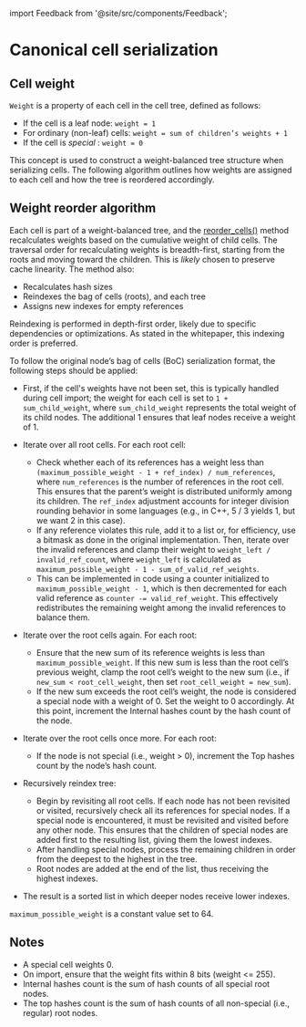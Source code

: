 import Feedback from '@site/src/components/Feedback';

# Canonical cell serialization

## Cell weight

`Weight` is a property of each cell in the cell tree, defined as follows:
* If the cell is a leaf node: `weight = 1`
* For ordinary (non-leaf) cells: `weight = sum of children’s weights + 1`
* If the cell is _special_ : `weight = 0`

This concept is used to construct a weight-balanced tree structure when serializing cells. The following algorithm outlines how weights are assigned to each cell and how the tree is reordered accordingly.


## Weight reorder algorithm 

Each cell is part of a weight-balanced tree, and the [reorder_cells()](https://github.com/ton-blockchain/ton/blob/15088bb8784eb0555469d223cd8a71b4e2711202/crypto/vm/boc.cpp#L249) method recalculates weights based on the cumulative weight of child cells.
The traversal order for recalculating weights is breadth-first, starting from the roots and moving toward the children. This is _likely_ chosen to preserve cache linearity.
The method also:
* Recalculates hash sizes 
* Reindexes the bag of cells (roots), and each tree 
* Assigns new indexes for empty references

Reindexing is performed in depth-first order, likely due to specific dependencies or optimizations. As stated in the whitepaper, this indexing order is preferred.

To follow the original node’s bag of cells (BoC) serialization format, the following steps should be applied:

- First, if the cell's weights have not been set, this is typically handled during cell import; the weight for each cell is set to `1 + sum_child_weight`, where `sum_child_weight` represents the total weight of its child nodes. The additional 1 ensures that leaf nodes receive a weight of 1.

- Iterate over all root cells. For each root cell:
  * Check whether each of its references has a weight less than `(maximum_possible_weight - 1 + ref_index) / num_references`, where `num_references` is the number of references in the root cell. This ensures that the parent’s weight is distributed uniformly among its children. The `ref_index` adjustment accounts for integer division rounding behavior in some languages (e.g., in C++, 5 / 3 yields 1, but we want 2 in this case).
  * If any reference violates this rule, add it to a list or, for efficiency, use a bitmask as done in the original implementation. Then, iterate over the invalid references and clamp their weight to `weight_left / invalid_ref_count`, where `weight_left` is calculated as `maximum_possible_weight - 1 - sum_of_valid_ref_weights`.
  * This can be implemented in code using a counter initialized to `maximum_possible_weight - 1`, which is then decremented for each valid reference as `counter -= valid_ref_weight`. This effectively redistributes the remaining weight among the invalid references to balance them.

- Iterate over the root cells again. For each root:
  * Ensure that the new sum of its reference weights is less than `maximum_possible_weight`. If this new sum is less than the root cell’s previous weight, clamp the root cell’s weight to the new sum (i.e., if `new_sum < root_cell_weight`, then set `root_cell_weight = new_sum`).
  * If the new sum exceeds the root cell’s weight, the node is considered a special node with a weight of 0. Set the weight to 0 accordingly. At this point, increment the Internal hashes count by the hash count of the node.
  
- Iterate over the root cells once more. For each root:
  * If the node is not special (i.e., weight > 0), increment the Top hashes count by the node’s hash count.

- Recursively reindex tree:
  * Begin by revisiting all root cells. If each node has not been revisited or visited, recursively check all its references for special nodes. If a special node is encountered, it must be revisited and visited before any other node. This ensures that the children of special nodes are added first to the resulting list, giving them the lowest indexes.
  * After handling special nodes, process the remaining children in order from the deepest to the highest in the tree.
  * Root nodes are added at the end of the list, thus receiving the highest indexes.
- The result is a sorted list in which deeper nodes receive lower indexes.

`maximum_possible_weight` is a constant value set to 64.
    
## Notes

* A special cell weights 0. 
* On import, ensure that the weight fits within 8 bits (weight \<= 255). 
* Internal hashes count is the sum of hash counts of all special root nodes. 
* The top hashes count is the sum of hash counts of all non-special (i.e., regular) root nodes.
<Feedback />

